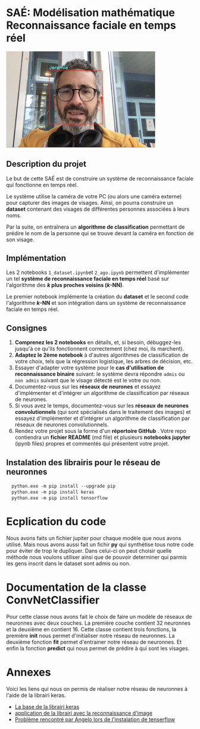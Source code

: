 # SAÉ: Modélisation mathématique<br>Reconnaissance faciale en temps réel

<img src="moi.png" width="400" height="auto" />


## Description du projet

Le but de cette SAÉ est de construire un système de reconnaissance faciale qui fonctionne en temps réel.

Le système utilise la caméra de votre PC (ou alors une caméra externe) pour capturer des images de visages. Ainsi, on pourra construire un **dataset** contenant des visages de différentes personnes associées à leurs noms.

Par la suite, on entraînera un **algorithme de classification** permettant de prédire le nom de la personne qui se trouve devant la caméra en fonction de son visage.

## Implémentation

Les 2 notebooks `1_dataset.ipynb`et `2_ago.ipynb` permettent d'implémenter un tel **système de reconnaissance faciale en temps réel** basé sur l'algorithme des **$k$ plus proches voisins ($k$-NN)**.

Le premier notebook implémente la création du **dataset** et le second code l'algorithme **$k$-NN** et son intégration dans un système de reconnaissance faciale en temps réel.

## Consignes

1. **Comprenez les 2 notebooks** en détails, et, si besoin, débuggez-les jusqu'à ce qu'ils fonctionnent correctement (chez moi, ils marchent).
2. **Adaptez le 2ème notebook** à d'autres algorithmes de classification de votre choix, tels que la régression logistique, les arbres de décision, etc.
3. Essayer d'adapter votre système pour le **cas d'utilisation de reconnaissance binaire** suivant: le système devra répondre `admis` ou `non admis` suivant que le visage détecté est le votre ou non.
4. Documentez-vous sur les **réseaux de neurones** et essayez d'implémenter et d'intégrer un algorithme de classification par réseaux de neurones.
5. Si vous avez le temps, documentez-vous sur les **réseaux de neurones convolutionnels** (qui sont spécialisés dans le traitement des images) et essayez d'implémenter et d'intégrer un algorithme de classification par réseaux de neurones convolutionnels.
6. Rendez votre projet sous la forme d'un **répertoire GitHub** .  Votre  repo contiendra un **fichier README** (md file) et plusieurs **notebooks jupyter** (ipynb files) propres et commentés  qui présentent votre projet.

## Instalation des librairis pour le réseau de neuronnes
````shell
  python.exe -m pip install --upgrade pip
  python.exe -m pip install keras 
  python.exe -m pip install tensorflow 
````

# Ecplication du code
Nous avons faits un fichier jupiter pour chaque modèle que nous avons utilisé. Mais nous avons aussi fait un fichir **py**
qui synthétise tous notre code pour éviter de trop le dupliquer. Dans celui-ci on peut choisir quelle méthode nous voulons utiliser
ainsi que de pouvoir determiner qui parmis les gens inscrit dans le dataset sont admis ou non.

# Documentation de la classe ConvNetClassifier
Pour cette classe nous avons fait le choix de faire un modèle de réseaux de neuronnes avec deux couches. La première couche 
contient 32 neuronnes et la deuxième en contient 16.
Cette classe contient trois fonctions, la première **init** nous permet d'initialiser notre réseau de neuronnes. La deuxième fonction 
**fit** permet d'entrainer notre réseau de neuronnes. Et enfin la fonction **predict** qui nous permet de prédire à qui sont les visages.


# Annexes
Voici les liens qui nous on permis de réaliser notre réseau de neuronnes à l'aide de la librairi keras.
- [La base de la librairi keras](https://keras.io/examples/vision/image_classification_from_scratch/)
- [application de la librairi avec la reconnaissance d'image](https://www.analyticsvidhya.com/blog/2020/10/create-image-classification-model-python-keras/)
- [Problème rencontré par Angelo lors de l'instalation de tenserflow](https://stackoverflow.com/a/76085534)